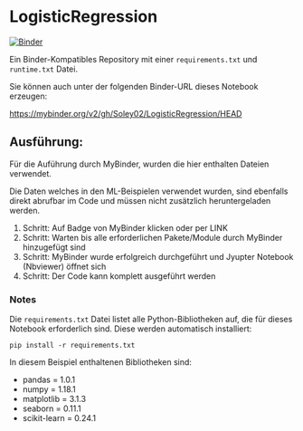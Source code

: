 # LogisticRegression

[![Binder](https://mybinder.org/badge_logo.svg)](https://mybinder.org/v2/gh/Soley02/LogisticRegression/HEAD)

Ein Binder-Kompatibles Repository mit einer `requirements.txt` und `runtime.txt` Datei.

Sie können auch unter der folgenden Binder-URL dieses Notebook erzeugen:

https://mybinder.org/v2/gh/Soley02/LogisticRegression/HEAD

## Ausführung:

Für die Auführung durch MyBinder, wurden die hier enthalten Dateien verwendet. 

Die Daten welches in den ML-Beispielen verwendet wurden, sind ebenfalls direkt abrufbar im Code und müssen nicht zusätzlich heruntergeladen werden.

1. Schritt: Auf Badge von MyBinder klicken oder per LINK
2. Schritt: Warten bis alle erforderlichen Pakete/Module durch MyBinder hinzugefügt sind
3. Schritt: MyBinder wurde erfolgreich durchgeführt und Jyupter Notebook (Nbviewer) öffnet sich
4. Schritt: Der Code kann komplett ausgeführt werden 

### Notes

Die `requirements.txt` Datei listet alle Python-Bibliotheken auf, die für dieses Notebook erforderlich sind. Diese werden automatisch installiert:

```
pip install -r requirements.txt
```

In diesem Beispiel enthaltenen Bibliotheken sind:
- pandas = 1.0.1
- numpy = 1.18.1
- matplotlib = 3.1.3
- seaborn = 0.11.1
- scikit-learn = 0.24.1
